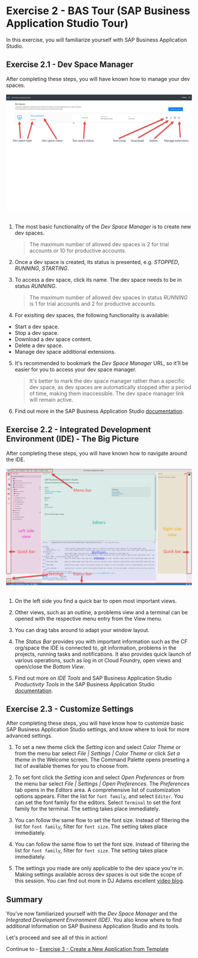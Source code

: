 # Exercise 2 - BAS Tour (SAP Business Application Studio Tour)

In this exercise, you will familiarize yourself with SAP Business Application Studio.

## Exercise 2.1 - Dev Space Manager

After completing these steps, you will have known how to manage your dev spaces.
    <br><br>![](images/2020-10_BAS_Dev_Space_Running_.jpg)<br><br>

1. The most basic functionality of the *Dev Space Manager* is to create new dev spaces.
   >The maximum number of allowed dev spaces is 2 for trial accounts or 10 for productive accounts.

2. Once a dev space is created, its status is presented, e.g. *STOPPED*, *RUNNING*, *STARTING*. 

3. To access a dev space, click its name. The dev space needs to be in status *RUNNING*.
   >The maximum number of allowed dev spaces in status *RUNNING* is 1 for trial accounts and 2 for productive accounts.

4. For exisiting dev spaces, the following functionality is available:
- Start a dev space.
- Stop a dev space.
- Download a dev space content.
- Delete a dev space.
- Manage dev space additional extensions.

5. It's recommended to bookmark the *Dev Space Manager* URL, so it'll be easier for you to access your dev space manager. 
   >It's better to mark the dev space manager rather than a specific dev space, as dev spaces are automatically stopped after a period of time, making them inaccessible. The dev space manager link will remain active.

6. Find out more in the SAP Business Application Studio [documentation](https://help.sap.com/viewer/9d1db9835307451daa8c930fbd9ab264/Cloud/en-US/4142f786f3d345699c3d5fbebda5ded6.html).

## Exercise 2.2 - Integrated Development Environment (IDE) - The Big Picture

After completing these steps, you will have known how to navigate around the IDE.
    <br><br>![](images/2020-10_BAS_IDE_.jpg)<br><br>

1. On the left side you find a quick bar to open most important views.

2. Other views, such as an outline, a problems view and a terminal can be opened with the respective menu entry from the View menu.

3. You can drag tabs around to adapt your window layout.

4. The *Status Bar* provides you with important information such as the CF org/space the IDE is connected to, git information, problems in the projects, running tasks and notifications. It also provides quick launch of various operations, such as log in ot Cloud Foundry, open views and open/close the *Bottom View*.

6. Find out more on *IDE Tools* and SAP Business Application Studio *Productivity Tools* in the SAP Business Application Studio [documentation](https://help.sap.com/viewer/9d1db9835307451daa8c930fbd9ab264/Cloud/en-US/84be8d91b3804ab5b0581551d99ed24c.html).

## Exercise 2.3 - Customize Settings

After completing these steps, you will have know how to customize basic SAP Business Application Studio settings, and know where to look for more advanced settings.

1.	To set a new theme click the *Setting* icon and select *Color Theme*  or from the menu bar select *File | Settings | Color Theme* or click *Set a theme* in the Welcome screen. The Command Palette opens preseting a list of available themes for you to choose from.

2.	To set font click the *Setting* icon and select *Open Preferences*  or from the menu bar select *File | Settings | Open Preferences*. The *Preferences* tab opens in the *Editors* area. A comprehensive list of customization options appears. Filter the list for `font family`, and select `Editor`. You can set the font family for the editors. Select `Terminal` to set the font family for the terminal. The setting takes place immediately.

3.	You can follow the same flow to set the font size. Instead of filtering the list for `font family`, filter for `font size`. The setting takes place immediately.

4.	You can follow the same flow to set the font size. Instead of filtering the list for `font family`, filter for `font size`. The setting takes place immediately.

5.	The settings you made are only applicable to the dev space you're in. Making settings available across dev spaces is out side the scope of this session. You can find out more in DJ Adams excellent [video blog](https://www.youtube.com/watch?v=YrrxWdIjqEE).

## Summary

You've now familiarized yourself with the *Dev Space Manager* and the *Integrated Development Environment (IDE)*. You also know where to find additional information on SAP Business Application Studio and its tools.

Let's proceed and see all of this in action!

Continue to - [Exercise 3 - Create a New Application from Template ](../ex3/README.md)

